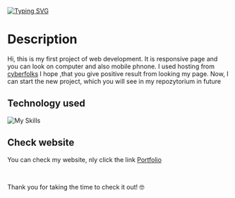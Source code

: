 [![Typing SVG](https://readme-typing-svg.demolab.com?font=Fira+Code&size=22&pause=1000&color=004AFF&width=435&lines=%2301+Project+-+Website+portfolio)](https://git.io/typing-svg)

# Description 

Hi, this is my first project of web development.
It is responsive page and you can look on computer and also mobile phnone. 
I used hosting from [cyberfolks](https://cyberfolks.pl/) 
I hope ,that you give positive result from looking my page. 
Now, I can start the new project, which you will see in my repozytorium in future

## Technology used

![My Skills](https://skillicons.dev/icons?i=html,css,js,bootstrap,vscode,git,)

## Check website

You can check my website, nly click the link [Portfolio](https://michsias.pl/)

<br>

Thank you for taking the time to check it out! 🤓
